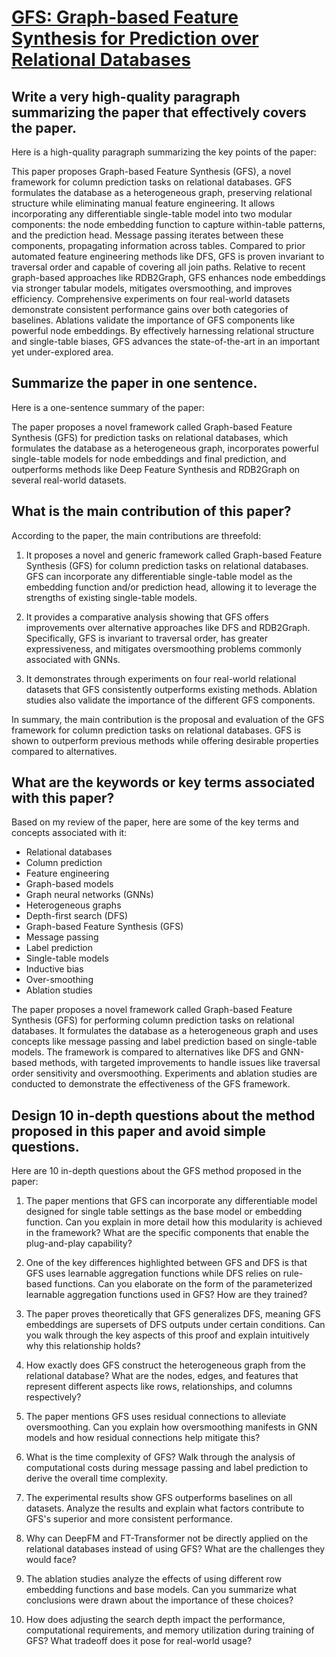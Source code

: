 # [GFS: Graph-based Feature Synthesis for Prediction over Relational   Databases](https://arxiv.org/abs/2312.02037)

## Write a very high-quality paragraph summarizing the paper that effectively covers the paper.

 Here is a high-quality paragraph summarizing the key points of the paper:

This paper proposes Graph-based Feature Synthesis (GFS), a novel framework for column prediction tasks on relational databases. GFS formulates the database as a heterogeneous graph, preserving relational structure while eliminating manual feature engineering. It allows incorporating any differentiable single-table model into two modular components: the node embedding function to capture within-table patterns, and the prediction head. Message passing iterates between these components, propagating information across tables. Compared to prior automated feature engineering methods like DFS, GFS is proven invariant to traversal order and capable of covering all join paths. Relative to recent graph-based approaches like RDB2Graph, GFS enhances node embeddings via stronger tabular models, mitigates oversmoothing, and improves efficiency. Comprehensive experiments on four real-world datasets demonstrate consistent performance gains over both categories of baselines. Ablations validate the importance of GFS components like powerful node embeddings. By effectively harnessing relational structure and single-table biases, GFS advances the state-of-the-art in an important yet under-explored area.


## Summarize the paper in one sentence.

 Here is a one-sentence summary of the paper:

The paper proposes a novel framework called Graph-based Feature Synthesis (GFS) for prediction tasks on relational databases, which formulates the database as a heterogeneous graph, incorporates powerful single-table models for node embeddings and final prediction, and outperforms methods like Deep Feature Synthesis and RDB2Graph on several real-world datasets.


## What is the main contribution of this paper?

 According to the paper, the main contributions are threefold:

1. It proposes a novel and generic framework called Graph-based Feature Synthesis (GFS) for column prediction tasks on relational databases. GFS can incorporate any differentiable single-table model as the embedding function and/or prediction head, allowing it to leverage the strengths of existing single-table models. 

2. It provides a comparative analysis showing that GFS offers improvements over alternative approaches like DFS and RDB2Graph. Specifically, GFS is invariant to traversal order, has greater expressiveness, and mitigates oversmoothing problems commonly associated with GNNs.

3. It demonstrates through experiments on four real-world relational datasets that GFS consistently outperforms existing methods. Ablation studies also validate the importance of the different GFS components.

In summary, the main contribution is the proposal and evaluation of the GFS framework for column prediction tasks on relational databases. GFS is shown to outperform previous methods while offering desirable properties compared to alternatives.


## What are the keywords or key terms associated with this paper?

 Based on my review of the paper, here are some of the key terms and concepts associated with it:

- Relational databases
- Column prediction 
- Feature engineering
- Graph-based models
- Graph neural networks (GNNs)
- Heterogeneous graphs
- Depth-first search (DFS)
- Graph-based Feature Synthesis (GFS)
- Message passing
- Label prediction
- Single-table models
- Inductive bias
- Over-smoothing
- Ablation studies

The paper proposes a novel framework called Graph-based Feature Synthesis (GFS) for performing column prediction tasks on relational databases. It formulates the database as a heterogeneous graph and uses concepts like message passing and label prediction based on single-table models. The framework is compared to alternatives like DFS and GNN-based methods, with targeted improvements to handle issues like traversal order sensitivity and oversmoothing. Experiments and ablation studies are conducted to demonstrate the effectiveness of the GFS framework.


## Design 10 in-depth questions about the method proposed in this paper and avoid simple questions.

 Here are 10 in-depth questions about the GFS method proposed in the paper:

1. The paper mentions that GFS can incorporate any differentiable model designed for single table settings as the base model or embedding function. Can you explain in more detail how this modularity is achieved in the framework? What are the specific components that enable the plug-and-play capability?

2. One of the key differences highlighted between GFS and DFS is that GFS uses learnable aggregation functions while DFS relies on rule-based functions. Can you elaborate on the form of the parameterized learnable aggregation functions used in GFS? How are they trained?

3. The paper proves theoretically that GFS generalizes DFS, meaning GFS embeddings are supersets of DFS outputs under certain conditions. Can you walk through the key aspects of this proof and explain intuitively why this relationship holds? 

4. How exactly does GFS construct the heterogeneous graph from the relational database? What are the nodes, edges, and features that represent different aspects like rows, relationships, and columns respectively?

5. The paper mentions GFS uses residual connections to alleviate oversmoothing. Can you explain how oversmoothing manifests in GNN models and how residual connections help mitigate this?

6. What is the time complexity of GFS? Walk through the analysis of computational costs during message passing and label prediction to derive the overall time complexity.

7. The experimental results show GFS outperforms baselines on all datasets. Analyze the results and explain what factors contribute to GFS's superior and more consistent performance.

8. Why can DeepFM and FT-Transformer not be directly applied on the relational databases instead of using GFS? What are the challenges they would face?

9. The ablation studies analyze the effects of using different row embedding functions and base models. Can you summarize what conclusions were drawn about the importance of these choices?

10. How does adjusting the search depth impact the performance, computational requirements, and memory utilization during training of GFS? What tradeoff does it pose for real-world usage?

